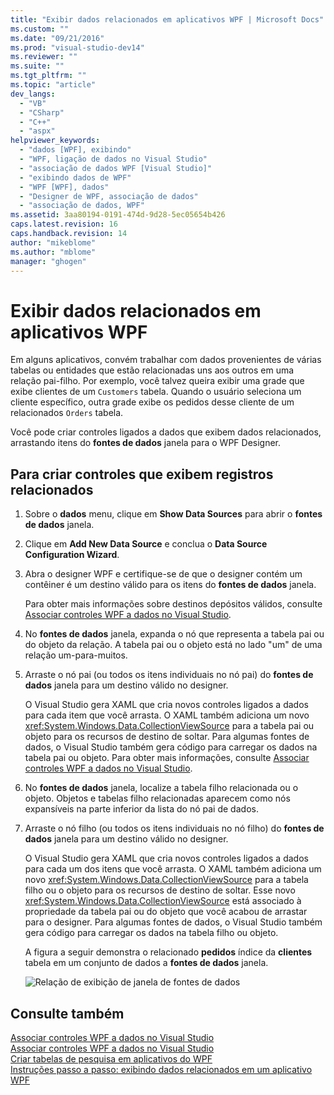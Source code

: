 ```yaml
---
title: "Exibir dados relacionados em aplicativos WPF | Microsoft Docs"
ms.custom: ""
ms.date: "09/21/2016"
ms.prod: "visual-studio-dev14"
ms.reviewer: ""
ms.suite: ""
ms.tgt_pltfrm: ""
ms.topic: "article"
dev_langs: 
  - "VB"
  - "CSharp"
  - "C++"
  - "aspx"
helpviewer_keywords: 
  - "dados [WPF], exibindo"
  - "WPF, ligação de dados no Visual Studio"
  - "associação de dados WPF [Visual Studio]"
  - "exibindo dados de WPF"
  - "WPF [WPF], dados"
  - "Designer de WPF, associação de dados"
  - "associação de dados, WPF"
ms.assetid: 3aa80194-0191-474d-9d28-5ec05654b426
caps.latest.revision: 16
caps.handback.revision: 14
author: "mikeblome"
ms.author: "mblome"
manager: "ghogen"
---
```

# Exibir dados relacionados em aplicativos WPF
Em alguns aplicativos, convém trabalhar com dados provenientes de várias tabelas ou entidades que estão relacionadas uns aos outros em uma relação pai\-filho. Por exemplo, você talvez queira exibir uma grade que exibe clientes de um `Customers` tabela. Quando o usuário seleciona um cliente específico, outra grade exibe os pedidos desse cliente de um relacionados `Orders` tabela.  
  
 Você pode criar controles ligados a dados que exibem dados relacionados, arrastando itens do **fontes de dados** janela para o WPF Designer.  
  
## Para criar controles que exibem registros relacionados  
  
1.  Sobre o **dados** menu, clique em **Show Data Sources** para abrir o **fontes de dados** janela.  
  
2.  Clique em **Add New Data Source** e conclua o **Data Source Configuration Wizard**.  
  
3.  Abra o designer WPF e certifique\-se de que o designer contém um contêiner é um destino válido para os itens do **fontes de dados** janela.  
  
     Para obter mais informações sobre destinos depósitos válidos, consulte [Associar controles WPF a dados no Visual Studio](../data-tools/bind-wpf-controls-to-data-in-visual-studio1.md).  
  
4.  No **fontes de dados** janela, expanda o nó que representa a tabela pai ou do objeto da relação. A tabela pai ou o objeto está no lado "um" de uma relação um\-para\-muitos.  
  
5.  Arraste o nó pai \(ou todos os itens individuais no nó pai\) do **fontes de dados** janela para um destino válido no designer.  
  
     O Visual Studio gera XAML que cria novos controles ligados a dados para cada item que você arrasta. O XAML também adiciona um novo <xref:System.Windows.Data.CollectionViewSource> para a tabela pai ou objeto para os recursos de destino de soltar. Para algumas fontes de dados, o Visual Studio também gera código para carregar os dados na tabela pai ou objeto. Para obter mais informações, consulte [Associar controles WPF a dados no Visual Studio](../data-tools/bind-wpf-controls-to-data-in-visual-studio1.md).  
  
6.  No **fontes de dados** janela, localize a tabela filho relacionada ou o objeto. Objetos e tabelas filho relacionadas aparecem como nós expansíveis na parte inferior da lista do nó pai de dados.  
  
7.  Arraste o nó filho \(ou todos os itens individuais no nó filho\) do **fontes de dados** janela para um destino válido no designer.  
  
     O Visual Studio gera XAML que cria novos controles ligados a dados para cada um dos itens que você arrasta. O XAML também adiciona um novo <xref:System.Windows.Data.CollectionViewSource> para a tabela filho ou o objeto para os recursos de destino de soltar. Esse novo <xref:System.Windows.Data.CollectionViewSource> está associado à propriedade da tabela pai ou do objeto que você acabou de arrastar para o designer. Para algumas fontes de dados, o Visual Studio também gera código para carregar os dados na tabela filho ou objeto.  
  
     A figura a seguir demonstra o relacionado **pedidos** índice da **clientes** tabela em um conjunto de dados a **fontes de dados** janela.  
  
     ![Relação de exibição de janela de fontes de dados](~/data-tools/media/datasources2.gif "DataSources2")  
  
## Consulte também  
 [Associar controles WPF a dados no Visual Studio](../data-tools/bind-wpf-controls-to-data-in-visual-studio1.md)   
 [Associar controles WPF a dados no Visual Studio](../data-tools/bind-wpf-controls-to-data-in-visual-studio2.md)   
 [Criar tabelas de pesquisa em aplicativos do WPF](../data-tools/create-lookup-tables-in-wpf-applications.md)   
 [Instruções passo a passo: exibindo dados relacionados em um aplicativo WPF](../data-tools/walkthrough-displaying-related-data-in-a-wpf-application.md)